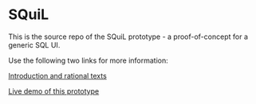 # SQuiL

This is the source repo of the SQuiL prototype - a proof-of-concept for a generic SQL UI.

Use the following two links for more information:

[Introduction and rational texts](https://squil.net)

[Live demo of this prototype](https://squil.azurewebsites.net)

<!-- [![Build Status](https://dev.azure.com/bliptech/Squil/_apis/build/status/jtheisen.squil?branchName=master)](https://dev.azure.com/bliptech/Squil/_build/latest?definitionId=14&branchName=master) -->

